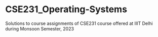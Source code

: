 # CSE231_Operating-Systems
Solutions to course assignments of CSE231 course offered at IIIT Delhi during Monsoon Semester, 2023
